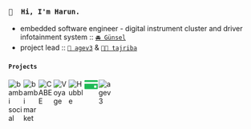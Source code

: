 ### ```👋  Hi, I'm Harun. ```

<!-- ## 👨🏾‍💻 Software Engineer & aspiring Machine Learning Engineer -->

- embedded software engineer - digital instrument cluster and driver infotainment system :: <a href="https://www.gunsel.com.tr/">```🚘 Günsel```</a>
- project lead :: <a href="https://www.github.com/harunmohamed/agev3/">```🐘 agev3```</a> & <a href="https://www.github.com/harunmohamed/tajriba/">```🗻🌋 tajriba```</a>


####  ```Projects```

[<img align="left" alt="bambi social" width="30px" src="https://camo.githubusercontent.com/1e4346cd185214c876676564deba0c7a39b4ade4fcbf037d684ff25ddd8d1765/68747470733a2f2f6269742e6c792f3362596d6f3774" />][bambi]
<!--[<img align="left" alt="bambi dating" width="30px" src="https://neudating.herokuapp.com/static/resources/logo.png" />][dating]-->
[<img align="left" alt="bambi market" width="30px" src="https://i.imgur.com/UpqG1ms.png" />][market]
<!--[<img align="left" alt="bambi diary" width="30px" src="https://diaary.herokuapp.com/static/resources/logo.svg" />][diary]-->
[<img align="left" alt="CABEE" width="30px" src="https://i.imgur.com/krwJe8D.png" />][cabee]
[<img align="left" alt="Voyage" width="30px" src="https://avatars.githubusercontent.com/u/109476770?s=200&v=4" />][voyage]
[<img align="left" alt="Hubble" width="30px" src="https://i.imgur.com/3oYBLqq.png" />][hubble]
[<img align="left" alt="Billy" width="30px" src="https://raw.githubusercontent.com/harunmohamed/billy/master/src/assets/logos/billysmall-favicon.png" />][billy]
[<img align="left" alt="agev3" width="30px" src="https://bit.ly/3l8u7Jm" />][agev3]

<br />

<!-- 
### Languages and Tools:

<img align="left" alt="Python" width="26px" src="https://raw.githubusercontent.com/github/explore/80688e429a7d4ef2fca1e82350fe8e3517d3494d/topics/python/python.png" />
<img align="left" alt="Flask" width="26px" src="https://raw.githubusercontent.com/github/explore/80688e429a7d4ef2fca1e82350fe8e3517d3494d/topics/flask/flask.png" />
<img align="left" alt="C++" width="26px" src="https://raw.githubusercontent.com/github/explore/180320cffc25f4ed1bbdfd33d4db3a66eeeeb358/topics/cpp/cpp.png" />
<img align="left" alt="JavaScript" width="26px" src="https://raw.githubusercontent.com/github/explore/80688e429a7d4ef2fca1e82350fe8e3517d3494d/topics/javascript/javascript.png" />
<img align="left" alt="React" width="26px" src="https://raw.githubusercontent.com/github/explore/80688e429a7d4ef2fca1e82350fe8e3517d3494d/topics/react/react.png" />
<img align="left" alt="MongoDb" width="26px" src="https://raw.githubusercontent.com/github/explore/80688e429a7d4ef2fca1e82350fe8e3517d3494d/topics/mongodb/mongodb.png" />
<img align="left" alt="GraphQL" width="26px" src="https://raw.githubusercontent.com/github/explore/e65ef46ef3e7bc457c93622f6a89fe8d3fd131d5/topics/graphql/graphql.png" />
<img align="left" alt="Docker" width="26px" src="https://raw.githubusercontent.com/github/explore/80688e429a7d4ef2fca1e82350fe8e3517d3494d/topics/docker/docker.png" />
<img align="left" alt="Qt" width="26px" src="https://raw.githubusercontent.com/github/explore/80688e429a7d4ef2fca1e82350fe8e3517d3494d/topics/qt/qt.png" />
<img align="left" alt="Flutter" width="26px" src="https://raw.githubusercontent.com/github/explore/cebd63002168a05a6a642f309227eefeccd92950/topics/flutter/flutter.png" />
<img align="left" alt="Dart" width="26px" src="https://raw.githubusercontent.com/github/explore/80688e429a7d4ef2fca1e82350fe8e3517d3494d/topics/dart/dart.png" />
<img align="left" alt="Git" width="26px" src="https://raw.githubusercontent.com/github/explore/80688e429a7d4ef2fca1e82350fe8e3517d3494d/topics/git/git.png" />
<img align="left" alt="GitHub" width="26px" src="https://raw.githubusercontent.com/github/explore/78df643247d429f6cc873026c0622819ad797942/topics/github/github.png" />
<img align="left" alt="Terminal" width="26px" src="https://raw.githubusercontent.com/github/explore/80688e429a7d4ef2fca1e82350fe8e3517d3494d/topics/terminal/terminal.png" />

<br /> -->

[bambi]: https://www.bambi.app
[voyage]: https://www.github.com/voyaage
[hubble]: https://www.github.com/harunmohamed/hubble
[billy]: https://www.github.com/harunmohamed/billy
[agev3]: https://www.github.com/harunmohamed/agev3
[twitter]: https://twitter.com/harunnmohamed
[facebook]: https://www.facebook.com/harrunnmohamed
[instagram]: https://www.instagram.com/harunnmohamed
[dating]: https://www.github.com/harunmohamed/dating
[diary]: https://diaary.herokuapp.com/
[market]: http://uzza.herokuapp.com/
[cabee]: http://harunmohamed.github.io/cabee/
